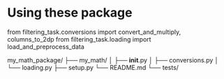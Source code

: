 # Using these package


from filtering_task.conversions import convert_and_multiply, columns_to_2dp
from filtering_task.loading import load_and_preprocess_data


my_math_package/
├── my_math/
│   ├── __init__.py
│   ├── conversions.py
│   └── loading.py
├── setup.py
└── README.md
└── tests/
